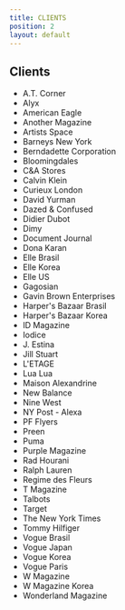 ```yaml
---
title: CLIENTS
position: 2
layout: default
---
```


## Clients

* A.T. Corner
* Alyx
* American Eagle
* Another Magazine
* Artists Space
* Barneys New York
* Berndadette Corporation
* Bloomingdales
* C&A Stores
* Calvin Klein
* Curieux London
* David Yurman
* Dazed & Confused
* Didier Dubot
* Dimy
* Document Journal
* Dona Karan
* Elle Brasil
* Elle Korea
* Elle US
* Gagosian
* Gavin Brown Enterprises
* Harper's Bazaar Brasil
* Harper's Bazaar Korea
* ID Magazine
* Iodice
* J. Estina
* Jill Stuart
* L'ETAGE
* Lua Lua
* Maison Alexandrine
* New Balance
* Nine West
* NY Post - Alexa
* PF Flyers
* Preen
* Puma
* Purple Magazine
* Rad Hourani
* Ralph Lauren
* Regime des Fleurs
* T Magazine
* Talbots
* Target
* The New York Times
* Tommy Hilfiger
* Vogue Brasil
* Vogue Japan
* Vogue Korea
* Vogue Paris
* W Magazine
* W Magazine Korea
* Wonderland Magazine
